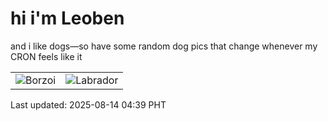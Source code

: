 # hi i'm Leoben

and i like dogs—so have some random dog pics that change whenever my CRON feels like it

|  |  |
|--------|----------|
| ![Borzoi](https://random-dog-vercel.vercel.app/api/random-borzoi?v=1755117568) | ![Labrador](https://random-dog-vercel.vercel.app/api/random-labrador?v=1755117568) |

Last updated: 2025-08-14 04:39 PHT
